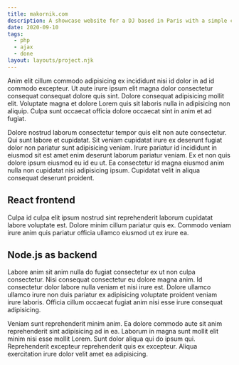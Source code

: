 ```yaml
---
title: makornik.com
description: A showcase website for a DJ based in Paris with a simple contact form.
date: 2020-09-10
tags:
  - php
  - ajax
  - done
layout: layouts/project.njk
---
```


Anim elit cillum commodo adipisicing ex incididunt nisi id dolor in ad id commodo excepteur. Ut aute irure ipsum elit magna dolor consectetur consequat consequat dolore quis sint. Dolore consequat adipisicing mollit elit. Voluptate magna et dolore Lorem quis sit laboris nulla in adipisicing non aliquip. Culpa sunt occaecat officia dolore occaecat sint in anim et ad fugiat.

Dolore nostrud laborum consectetur tempor quis elit non aute consectetur. Qui sunt labore et cupidatat. Sit veniam cupidatat irure ex deserunt fugiat dolor non pariatur sunt adipisicing veniam. Irure pariatur id incididunt in eiusmod sit est amet enim deserunt laborum pariatur veniam. Ex et non quis dolore ipsum eiusmod eu id eu ut. Ea consectetur id magna eiusmod anim nulla non cupidatat nisi adipisicing ipsum. Cupidatat velit in aliqua consequat deserunt proident.

## React frontend

Culpa id culpa elit ipsum nostrud sint reprehenderit laborum cupidatat labore voluptate est. Dolore minim cillum pariatur quis ex. Commodo veniam irure anim quis pariatur officia ullamco eiusmod ut ex irure ea.

## Node.js as backend

Labore anim sit anim nulla do fugiat consectetur ex ut non culpa consectetur. Nisi consequat consectetur eu dolore magna anim. Id consectetur dolor labore nulla veniam et nisi irure est. Dolore ullamco ullamco irure non duis pariatur ex adipisicing voluptate proident veniam irure laboris. Officia cillum occaecat fugiat anim nisi esse irure consequat adipisicing.

Veniam sunt reprehenderit minim anim. Ea dolore commodo aute sit anim reprehenderit sint adipisicing ad in ea. Laborum in magna sunt mollit elit minim nisi esse mollit Lorem. Sunt dolor aliqua qui do ipsum qui. Reprehenderit excepteur reprehenderit quis ex excepteur. Aliqua exercitation irure dolor velit amet ea adipisicing.
